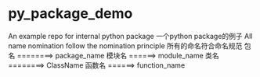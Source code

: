 # py_package_demo
An example repo for internal python package
一个python package的例子
All name nomination follow the nomination principle
所有的命名符合命名规范
包名 ========> package_name
模块名 ======> module_name
类名 ========> ClassName
函数名 ======> function_name
